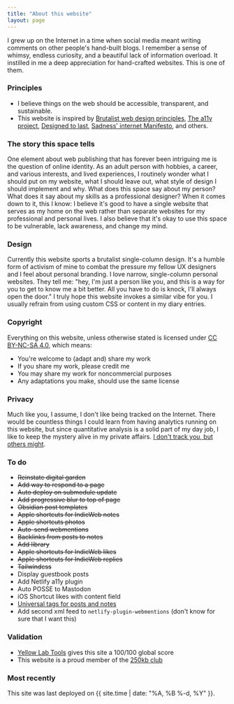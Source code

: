 ```yaml
---
title: "About this website"
layout: page
---
```

I grew up on the Internet in a time when social media meant writing comments on other people's hand-built blogs. I remember a sense of whimsy, endless curiosity, and a beautiful lack of information overload. It instilled in me a deep appreciation for hand-crafted websites. This is one of them.

### Principles
- I believe things on the web should be accessible, transparent, and sustainable.
- This website is inspired by [Brutalist web design principles](https://brutalist-web.design/), [The a11y project](https://www.a11yproject.com/), [Designed to last](https://jeffhuang.com/designed_to_last/), [Sadness' internet Manifesto](https://sadgrl.online/cyberspace/internet-manifesto), and others.

### The story this space tells
One element about web publishing that has forever been intriguing me is the question of online identity. As an adult person with hobbies, a career, and various interests, and lived experiences, I routinely wonder what I should put on my website, what I should leave out, what style of design I should implement and why. What does this space say about my person? What does it say about my skills as a professional designer? When it comes down to it, this I know: I believe it's good to have a single website that serves as my home on the web rather than separate websites for my professional and personal lives. I also believe that it's okay to use this space to be vulnerable, lack awareness, and change my mind.


### Design
Currently this website sports a brutalist single-column design. It's a humble form of activism of mine to combat the pressure my fellow UX designers and I feel about personal branding. I love narrow, single-column personal websites. They tell me: "hey, I'm just a person like you, and this is a way for you to get to know me a bit better. All you have to do is knock, I'll always open the door." I truly hope this website invokes a similar vibe for you. I usually refrain from using custom CSS or content in my diary entries. 

### Copyright
Everything on this website, unless otherwise stated is licensed under [CC BY-NC-SA 4.0](http://creativecommons.org/licenses/by-nc-sa/4.0/?ref=chooser-v1), which means: 

- You're welcome to (adapt and) share my work
- If you share my work, please credit me
- You may share my work for noncommercial purposes
- Any adaptations you make, should use the same license

### Privacy
Much like you, I assume, I don't like being tracked on the Internet. There would be countless things I could learn from having analytics running on this website, but since quantitative analysis is a solid part of my day job, I like to keep the mystery alive in my private affairs. [I don't track you, but others might](https://www.zylstra.org/blog/2020/01/i-dont-track-you-here-but-others-might/).

### To do
- ~~Reinstate digital garden~~ 
- ~~Add way to respond to a page~~
- ~~Auto deploy on submodule update~~
- ~~Add progressive blur to top of page~~ 
- ~~Obsidian post templates~~
- ~~Apple shortcuts for IndieWeb notes~~
- ~~Apple shortcuts photos~~
- ~~Auto-send webmentions~~
- ~~Backlinks from posts to notes~~
- ~~Add library~~
- ~~Apple shortcuts for IndieWeb likes~~ 
- ~~Apple shortcuts for IndieWeb replies~~ 
- ~~Tailwindcss~~ 
- Display guestbook posts
- Add Netlify a11y plugin
- Auto POSSE to Mastodon
- iOS Shortcut likes with content field
- [Universal tags for posts and notes](https://github.com/jekyll/jekyll-archives/pull/88)
- Add second xml feed to `netlify-plugin-webmentions` (don't know for sure that I want this)


### Validation
- [Yellow Lab Tools](https://yellowlab.tools/result/gk6j8ztrj0) gives this site a 100/100 global score
- This website is a proud member of the [250kb club](https://250kb.club/zinzy-website/)

### Most recently
This site was last deployed on {{ site.time | date: "%A, %B %-d, %Y" }}.